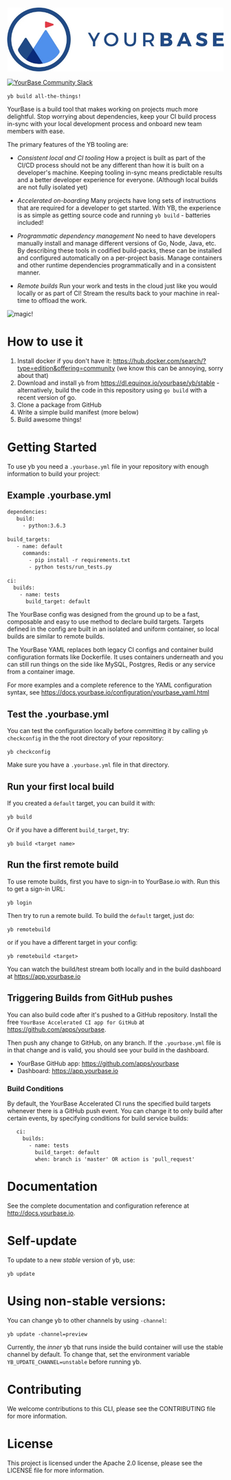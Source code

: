![YourBase](docs/images/Logo-Horiz-On-White@1x.jpg "YourBase")

[![YourBase Community Slack](https://img.shields.io/badge/slack-@yourbase/community-blue.svg?logo=slack)](https://slack.yourbase.io)

`yb build all-the-things!`

YourBase is a build tool that makes working on projects much more delightful. Stop worrying
about dependencies, keep your CI build process in-sync with your local
development process and onboard new team members with ease.

The primary features of the YB tooling are:

* *Consistent local and CI tooling* How a project is built as part of the
  CI/CD process should not be any different than how it is built on a
  developer's machine. Keeping tooling in-sync means predictable results and 
  a better developer experience for everyone. (Although local builds are not 
  fully isolated yet)

* *Accelerated on-boarding* Many projects have long sets of instructions that 
  are required for a developer to get started. With YB, the experience is as 
  simple as getting source code and running `yb build` - batteries included!

* *Programmatic dependency management* No need to have developers manually
  install and manage different versions of Go, Node, Java, etc. By describing
  these tools in codified build-packs, these can be installed and configured 
  automatically on a per-project basis. Manage containers and other runtime 
  dependencies programmatically and in a consistent manner. 

* *Remote builds* Run your work and tests in the cloud just like you would 
  locally or as part of CI! Stream the results back to your machine in real-time
  to offload the work.

![magic!](http://www.reactiongifs.com/r/mgc.gif)

# How to use it

1. Install docker if you don't have it: https://hub.docker.com/search/?type=edition&offering=community (we know this can be annoying,  sorry about that)
1. Download and install `yb` from https://dl.equinox.io/yourbase/yb/stable - alternatively, build the code in this repository using `go build` with a recent version of go. 
1. Clone a package from GitHub 
1. Write a simple build manifest (more below)
1. Build awesome things!

# Getting Started

To use yb you need a `.yourbase.yml` file in your repository with
enough information to build your project:

## Example .yourbase.yml

```
dependencies:
   build:
     - python:3.6.3

build_targets:
   - name: default
     commands:
       - pip install -r requirements.txt
       - python tests/run_tests.py 

ci:
  builds:
    - name: tests
      build_target: default
```

The YourBase config was designed from the ground up to be a fast, composable
and easy to use method to declare build targets. Targets defined in the config
are built in an isolated and uniform container, so local builds are similar to
remote builds.

The YourBase YAML replaces both legacy CI configs and container build
configuration formats like Dockerfile. It uses containers underneath and you can
still run things on the side like MySQL, Postgres, Redis or any service from a
container image.

For more examples and a complete reference to the YAML configuration syntax,
see https://docs.yourbase.io/configuration/yourbase_yaml.html

## Test the .yourbase.yml

You can test the configuration locally before committing it by calling `yb checkconfig` in the the root directory of your repository:

`yb checkconfig`

Make sure you have a `.yourbase.yml` file in that directory.

## Run your first local build

If you created a `default` target, you can build it with:

`yb build`

Or if you have a different `build_target`, try:

`yb build <target name>`

## Run the first remote build

To use remote builds, first you have to sign-in to YourBase.io with. Run this to get a sign-in URL:

`yb login`

Then try to run a remote build. To build the `default` target, just do:

`yb remotebuild`

or if you have a different target in your config:

`yb remotebuild <target>`

You can watch the build/test stream both locally and in the build dashboard at https://app.yourbase.io

## Triggering Builds from GitHub pushes

You can also build code after it's pushed to a GitHub repository. Install the
  free `YourBase Accelerated CI app for GitHub` at https://github.com/apps/yourbase. 

Then push any change to GitHub, on any branch. If the `.yourbase.yml` file is in that change and is valid, you should see your build in the dashboard.

  - YourBase GitHub app: https://github.com/apps/yourbase
  - Dashboard: https://app.yourbase.io

### Build Conditions

By default, the YourBase Accelerated CI runs the specified build targets whenever there is
a GitHub push event. You can change it to only build after certain events,
by specifying conditions for build service builds:

```
   ci:
     builds:
       - name: tests
         build_target: default
         when: branch is 'master' OR action is 'pull_request'
```

# Documentation

See the complete documentation and configuration reference at http://docs.yourbase.io.

# Self-update

To update to a new *stable* version of yb, use:

`yb update`

# Using non-stable versions:

You can change yb to other channels by using `-channel`:

`yb update -channel=preview`

Currently, the _inner_ yb that runs inside the build container will use the stable channel by default. To change that, set the environment variable `YB_UPDATE_CHANNEL=unstable` before running yb.

# Contributing 

We welcome contributions to this CLI, please see the CONTRIBUTING file for more
information. 

# License 

This project is licensed under the Apache 2.0 license, please see the LICENSE
file for more information.

